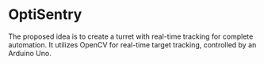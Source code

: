 # OptiSentry
The proposed idea is to create a turret with real-time tracking for complete automation. It utilizes OpenCV for real-time target tracking, controlled by an Arduino Uno.
